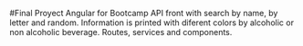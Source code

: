 #Final Proyect Angular for Bootcamp
API front with search by name, by letter and random.
Information is printed with diferent colors by alcoholic or non alcoholic beverage.
Routes, services and components.